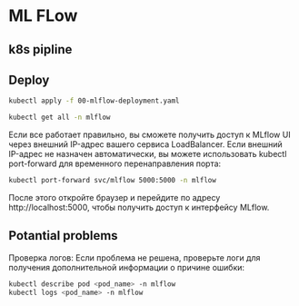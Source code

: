 # ML FLow

## k8s pipline

## Deploy

```bash
kubectl apply -f 00-mlflow-deployment.yaml
```

```bash
kubectl get all -n mlflow
```

Если все работает правильно, вы сможете получить доступ к MLflow UI через внешний IP-адрес вашего сервиса LoadBalancer. Если внешний IP-адрес не назначен автоматически, вы можете использовать kubectl port-forward для временного перенаправления порта:

```bash
kubectl port-forward svc/mlflow 5000:5000 -n mlflow
```

После этого откройте браузер и перейдите по адресу http://localhost:5000, чтобы получить доступ к интерфейсу MLflow.

## Potantial problems
Проверка логов: Если проблема не решена, проверьте логи для получения дополнительной информации о причине ошибки:

```bash
kubectl describe pod <pod_name> -n mlflow
kubectl logs <pod_name> -n mlflow
```

